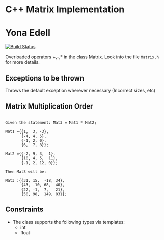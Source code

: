 # C++ Matrix Implementation

# Yona Edell

[![Build Status](https://travis-ci.com/csc340-03-spring-2016/yedell-HW7.svg?token=69t7ThEH9PYiydpeYrPA&branch=master)](https://travis-ci.com/csc340-03-spring-2016/yedell-HW7)

Overloaded operators +,-,* in the class Matrix. Look into the file `Matrix.h` for more details.
      
## Exceptions to be thrown
Throws the default exception wherever necessary (Incorrect sizes, etc)

## Matrix Multiplication Order
```

Given the statement: Mat3 = Mat1 * Mat2;

Mat1 ={{1,  3, -3},
       {-4, 4, 5},
       {-1, 2, 0},
       {6,  7, 8}};

Mat2 ={{-2, 9, 3,  1},
       {10, 4, 5,  11},
       {-1, 2, 12, 0}};

Then Mat3 will be:

Mat3 :{{31, 15,  -18, 34},
       {43, -10, 68,  40},
       {22, -1,  7,   21},
       {50, 98,  149, 83}};

```
## Constraints 
* The class supports the following types via templates:
    * int
    * float
